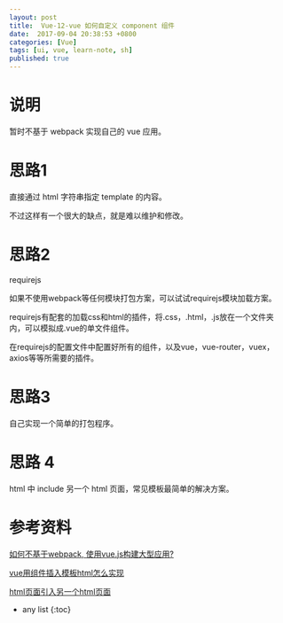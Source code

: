 ```yaml
---
layout: post
title:  Vue-12-vue 如何自定义 component 组件
date:  2017-09-04 20:38:53 +0800
categories: [Vue]
tags: [ui, vue, learn-note, sh]
published: true
---
```


# 说明

暂时不基于 webpack 实现自己的 vue 应用。

# 思路1

直接通过 html 字符串指定 template 的内容。

不过这样有一个很大的缺点，就是难以维护和修改。

# 思路2

requirejs

如果不使用webpack等任何模块打包方案，可以试试requirejs模块加载方案。

requirejs有配套的加载css和html的插件，将.css，.html，.js放在一个文件夹内，可以模拟成.vue的单文件组件。

在requirejs的配置文件中配置好所有的组件，以及vue，vue-router，vuex，axios等等所需要的插件。

# 思路3

自己实现一个简单的打包程序。


# 思路 4

html 中 include 另一个 html 页面，常见模板最简单的解决方案。


# 参考资料

[如何不基于webpack, 使用vue.js构建大型应用?](https://www.zhihu.com/question/48440409)

[vue用组件插入模板html怎么实现](https://segmentfault.com/q/1010000010232772)

[html页面引入另一个html页面](https://www.jianshu.com/p/c4f18bea8cab?tdsourcetag=s_pcqq_aiomsg)

* any list
{:toc}